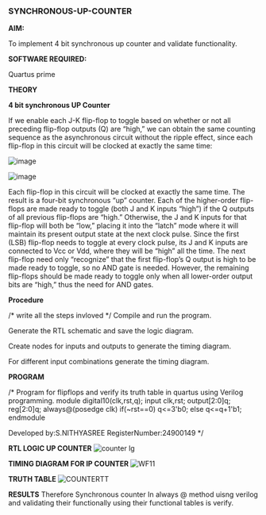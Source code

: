 ### SYNCHRONOUS-UP-COUNTER

**AIM:**

To implement 4 bit synchronous up counter and validate functionality.

**SOFTWARE REQUIRED:**

Quartus prime

**THEORY**

**4 bit synchronous UP Counter**

If we enable each J-K flip-flop to toggle based on whether or not all preceding flip-flop outputs (Q) are “high,” we can obtain the same counting sequence as the asynchronous circuit without the ripple effect, since each flip-flop in this circuit will be clocked at exactly the same time:

![image](https://github.com/naavaneetha/SYNCHRONOUS-UP-COUNTER/assets/154305477/d5db3fa0-e413-404c-b80e-b2f39d82e7e8)


![image](https://github.com/naavaneetha/SYNCHRONOUS-UP-COUNTER/assets/154305477/52cb61eb-d04b-442d-810c-31185a68410b)

Each flip-flop in this circuit will be clocked at exactly the same time.
The result is a four-bit synchronous “up” counter. Each of the higher-order flip-flops are made ready to toggle (both J and K inputs “high”) if the Q outputs of all previous flip-flops are “high.”
Otherwise, the J and K inputs for that flip-flop will both be “low,” placing it into the “latch” mode where it will maintain its present output state at the next clock pulse.
Since the first (LSB) flip-flop needs to toggle at every clock pulse, its J and K inputs are connected to Vcc or Vdd, where they will be “high” all the time.
The next flip-flop need only “recognize” that the first flip-flop’s Q output is high to be made ready to toggle, so no AND gate is needed.
However, the remaining flip-flops should be made ready to toggle only when all lower-order output bits are “high,” thus the need for AND gates.

**Procedure**

/* write all the steps invloved */
Compile and run the program.

Generate the RTL schematic and save the logic diagram.

Create nodes for inputs and outputs to generate the timing diagram.

For different input combinations generate the timing diagram.

**PROGRAM**

/* Program for flipflops and verify its truth table in quartus using Verilog programming. 
module digital10(clk,rst,q);
input clk,rst;
output[2:0]q;
reg[2:0]q;
always@(posedge clk)
if(~rst==0)
    q<=3'b0;
else
    q<=q+1'b1;
endmodule

Developed by:S.NITHYASREE
RegisterNumber:24900149
*/

**RTL LOGIC UP COUNTER**
![counter lg](https://github.com/user-attachments/assets/5249ad44-37f0-4e3a-b263-b933b908f3c5)


**TIMING DIAGRAM FOR IP COUNTER**
![WF11](https://github.com/user-attachments/assets/50e6fb52-28d5-47d9-a234-85eb8a98c9a0)


**TRUTH TABLE**
![COUNTERTT](https://github.com/user-attachments/assets/79898fd6-ff9d-4589-a832-6a16e0cc2cc6)


**RESULTS**
Therefore Synchronous counter In always @ method uisng verilog and validating their functionally using their functional tables is verify.
